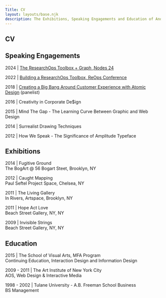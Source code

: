 ```yaml
---
Title: CV
layout: layouts/base.njk
description: The Exhibitions, Speaking Engagements and Education of Andy Garber-Browne
---
```


<section class="cv">

# CV

## Speaking Engagements

2024 | [The ResearchOps Toolbox + Graph ,Nodes 24](https://neo4j.com/nodes2024/agenda/the-researchops-toolbox-graph-discovering-the-right-tools-for-ux-research-and-design-teams/)

2022 | [Building a ResearchOps Toolbox, ReOps Conference](https://joinlearners.com/talk/building-a-researchops-toolbox)

2018 | <a href="aquent.com/atomic-design-nyc-2018" target="_blank">Creating a Big Bang Around Customer Experience with Atomic Design</a> (panelist)

2016 | Creativity in Corporate De$ign 

2015 | Mind The Gap - The Learning Curve Between Graphic and Web Design
        
2014 | Surrealist Drawing Techniques

2012 | How We Speak - The Significance of Amplitude Typeface

## Exhibitions

2014 | Fugitive Ground  
The BogArt @ 56 Bogart Steet, Brooklyn, NY

2012 | Caught Mapping  
Paul Seftel Project Space, Chelsea, NY

2011 | The Living Gallery  
In Rivers, Artspace, Brooklyn, NY

2011 | Hope Act Love  
Beach Street Gallery, NY, NY

2009 | Invisible Strings  
Beach Street Gallery, NY, NY 

    
## Education

2015 | The School of Visual Arts, MFA Program   
Continuing Education, Interaction Design and Information Design

2009 - 2011 | The Art Institute of New York City   
AOS, Web Design & Interactive Media

1998 - 2002 | Tulane University - A.B. Freeman School  Business    
BS Management

</section>
